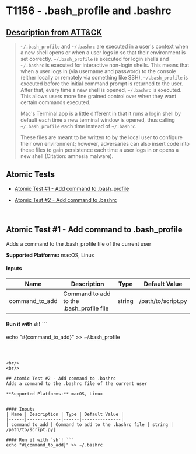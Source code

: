 # T1156 - .bash_profile and .bashrc
## [Description from ATT&CK](https://attack.mitre.org/wiki/Technique/T1156)
<blockquote><code>~/.bash_profile</code> and <code>~/.bashrc</code> are executed in a user's context when a new shell opens or when a user logs in so that their environment is set correctly. <code>~/.bash_profile</code> is executed for login shells and <code>~/.bashrc</code> is executed for interactive non-login shells. This means that when a user logs in (via username and password) to the console (either locally or remotely via something like SSH), <code>~/.bash_profile</code> is executed before the initial command prompt is returned to the user. After that, every time a new shell is opened, <code>~/.bashrc</code> is executed. This allows users more fine grained control over when they want certain commands executed.

Mac's Terminal.app is a little different in that it runs a login shell by default each time a new terminal window is opened, thus calling <code>~/.bash_profile</code> each time instead of <code>~/.bashrc</code>.

These files are meant to be written to by the local user to configure their own environment; however, adversaries can also insert code into these files to gain persistence each time a user logs in or opens a new shell  (Citation: amnesia malware).</blockquote>

## Atomic Tests

- [Atomic Test #1 - Add command to .bash_profile](#atomic-test-1---add-command-to-bash_profile)

- [Atomic Test #2 - Add command to .bashrc](#atomic-test-2---add-command-to-bashrc)


<br/>

## Atomic Test #1 - Add command to .bash_profile
Adds a command to the .bash_profile file of the current user

**Supported Platforms:** macOS, Linux


#### Inputs
| Name | Description | Type | Default Value | 
|------|-------------|------|---------------|
| command_to_add | Command to add to the .bash_profile file | string | /path/to/script.py|

#### Run it with `sh`! ```
echo "#{command_to_add}" >> ~/.bash_profile
```



<br/>
<br/>

## Atomic Test #2 - Add command to .bashrc
Adds a command to the .bashrc file of the current user

**Supported Platforms:** macOS, Linux


#### Inputs
| Name | Description | Type | Default Value | 
|------|-------------|------|---------------|
| command_to_add | Command to add to the .bashrc file | string | /path/to/script.py|

#### Run it with `sh`! ```
echo "#{command_to_add}" >> ~/.bashrc
```



<br/>
